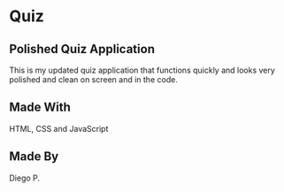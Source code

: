 # Quiz

## Polished Quiz Application

This is my updated quiz application that functions quickly and looks very polished and clean on screen and in the code.

## Made With

HTML, CSS and JavaScript

## Made By

Diego P.